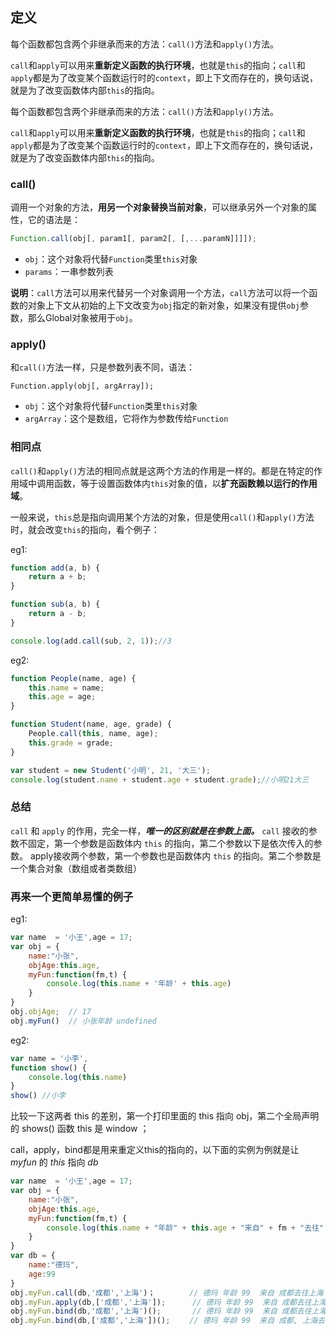 ##  定义

每个函数都包含两个非继承而来的方法：`call()`方法和`apply()`方法。

 `call`和`apply`可以用来**重新定义函数的执行环境**，也就是`this`的指向；`call`和`apply`都是为了改变某个函数运行时的`context`，即上下文而存在的，换句话说，就是为了改变函数体内部`this`的指向。

每个函数都包含两个非继承而来的方法：`call()`方法和`apply()`方法。

 `call`和`apply`可以用来**重新定义函数的执行环境**，也就是`this`的指向；`call`和`apply`都是为了改变某个函数运行时的`context`，即上下文而存在的，换句话说，就是为了改变函数体内部`this`的指向。

### call()

调用一个对象的方法，**用另一个对象替换当前对象**，可以继承另外一个对象的属性，它的语法是：

```js
Function.call(obj[, param1[, param2[, [,...paramN]]]]);
```

- `obj`：这个对象将代替`Function`类里`this`对象
- `params`：一串参数列表

**说明**：`call`方法可以用来代替另一个对象调用一个方法，`call`方法可以将一个函数的对象上下文从初始的上下文改变为`obj`指定的新对象，如果没有提供`obj`参数，那么Global对象被用于`obj`。

### apply()

和`call()`方法一样，只是参数列表不同，语法：

```
Function.apply(obj[, argArray]);
```

- `obj`：这个对象将代替`Function`类里`this`对象
- `argArray`：这个是数组，它将作为参数传给`Function`

### 相同点

`call()`和`apply()`方法的相同点就是这两个方法的作用是一样的。都是在特定的作用域中调用函数，等于设置函数体内`this`对象的值，以**扩充函数赖以运行的作用域**。

一般来说，`this`总是指向调用某个方法的对象，但是使用`call()`和`apply()`方法时，就会改变`this`的指向，看个例子：

eg1:

```js
function add(a, b) {
    return a + b;
}

function sub(a, b) {
    return a - b;
}

console.log(add.call(sub, 2, 1));//3
```



eg2:

```js
function People(name, age) {
    this.name = name;
    this.age = age;
}

function Student(name, age, grade) {
    People.call(this, name, age);
    this.grade = grade;
}

var student = new Student('小明', 21, '大三');
console.log(student.name + student.age + student.grade);//小明21大三
```

### 总结

`call` 和 `apply` 的作用，完全一样，***唯一的区别就是在参数上面。***
`call` 接收的参数不固定，第一个参数是函数体内 `this` 的指向，第二个参数以下是依次传入的参数。
apply接收两个参数，第一个参数也是函数体内 `this` 的指向。第二个参数是一个集合对象（数组或者类数组）

### 再来一个更简单易懂的例子

eg1:

```js
var name  = '小王',age = 17;
var obj = {
    name:"小张",
    objAge:this.age,
    myFun:function(fm,t) {
       	console.log(this.name + '年龄' + this.age)
    }
}
obj.objAge;  // 17
obj.myFun()  // 小张年龄 undefined
```

eg2:

```js
var name = '小李',
function show() {
    console.log(this.name)
}
show() //小李
```

比较一下这两者 this 的差别，第一个打印里面的 this 指向 obj，第二个全局声明的 shows() 函数 this 是 window ；

call，apply，bind都是用来重定义this的指向的，以下面的实例为例就是让 *myfun* 的 *this* 指向 *db* 

```js
var name  = '小王',age = 17;
var obj = {
    name:"小张",
    objAge:this.age,
    myFun:function(fm,t) {
        console.log(this.name + "年龄" + this.age + "来自" + fm + "去往" + t)
    }
}
var db = {
    name:"德玛",
    age:99
}
obj.myFun.call(db,'成都','上海')；　　　　 // 德玛 年龄 99  来自 成都去往上海
obj.myFun.apply(db,['成都','上海']);      // 德玛 年龄 99  来自 成都去往上海  
obj.myFun.bind(db,'成都','上海')();       // 德玛 年龄 99  来自 成都去往上海
obj.myFun.bind(db,['成都','上海'])();　　 // 德玛 年龄 99  来自 成都, 上海去往 undefined
```



